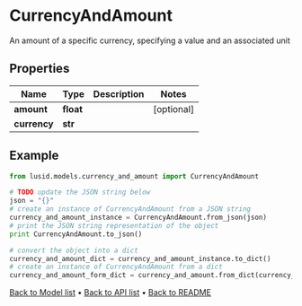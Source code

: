 # CurrencyAndAmount

An amount of a specific currency, specifying a value and an associated unit

## Properties
Name | Type | Description | Notes
------------ | ------------- | ------------- | -------------
**amount** | **float** |  | [optional] 
**currency** | **str** |  | 

## Example

```python
from lusid.models.currency_and_amount import CurrencyAndAmount

# TODO update the JSON string below
json = "{}"
# create an instance of CurrencyAndAmount from a JSON string
currency_and_amount_instance = CurrencyAndAmount.from_json(json)
# print the JSON string representation of the object
print CurrencyAndAmount.to_json()

# convert the object into a dict
currency_and_amount_dict = currency_and_amount_instance.to_dict()
# create an instance of CurrencyAndAmount from a dict
currency_and_amount_form_dict = currency_and_amount.from_dict(currency_and_amount_dict)
```
[Back to Model list](../README.md#documentation-for-models) &#8226; [Back to API list](../README.md#documentation-for-api-endpoints) &#8226; [Back to README](../README.md)


